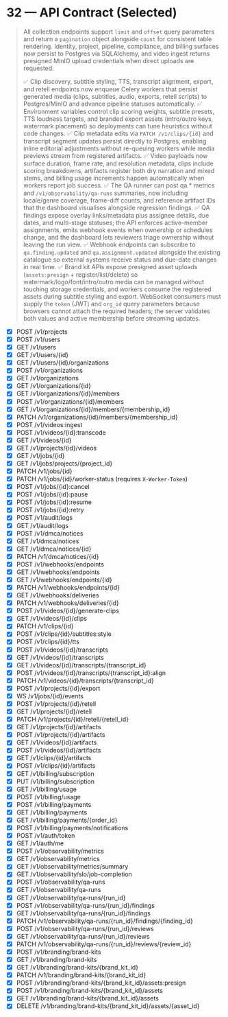 
# 32 — API Contract (Selected)
> All collection endpoints support `limit` and `offset` query parameters and return a `pagination` object alongside `count` for consistent table rendering. Identity, project, pipeline, compliance, and billing surfaces now persist to Postgres via SQLAlchemy, and video ingest returns presigned MinIO upload credentials when direct uploads are requested.
>
> ✅ Clip discovery, subtitle styling, TTS, transcript alignment, export, and retell endpoints now enqueue Celery workers that persist generated media (clips, subtitles, audio, exports, retell scripts) to Postgres/MinIO and advance pipeline statuses automatically.
> ✅ Environment variables control clip scoring weights, subtitle presets, TTS loudness targets, and branded export assets (intro/outro keys, watermark placement) so deployments can tune heuristics without code changes.
> ✅ Clip metadata edits via `PATCH /v1/clips/{id}` and transcript segment updates persist directly to Postgres, enabling inline editorial adjustments without re-queuing workers while media previews stream from registered artifacts.
> ✅ Video payloads now surface duration, frame rate, and resolution metadata, clips include scoring breakdowns, artifacts register both dry narration and mixed stems, and billing usage increments happen automatically when workers report job success.
> ✅ The QA runner can post qa.* metrics and `/v1/observability/qa-runs` summaries, now including locale/genre coverage, frame-diff counts, and reference artifact IDs that the dashboard visualises alongside regression findings.
> ✅ QA findings expose overlay links/metadata plus assignee details, due dates, and multi-stage statuses; the API enforces active-member assignments, emits webhook events when ownership or schedules change, and the dashboard lets reviewers triage ownership without leaving the run view.
> ✅ Webhook endpoints can subscribe to `qa.finding.updated` and `qa.assignment.updated` alongside the existing catalogue so external systems receive status and due-date changes in real time.
> ✅ Brand kit APIs expose presigned asset uploads (`assets:presign` + register/list/delete) so watermark/logo/font/intro/outro media can be managed without touching storage credentials, and workers consume the registered assets during subtitle styling and export.
> WebSocket consumers must supply the `token` (JWT) and `org_id` query parameters because browsers cannot attach the required headers; the server validates both values and active membership before streaming updates.
- [x] POST /v1/projects
- [x] POST /v1/users
- [x] GET  /v1/users
- [x] GET  /v1/users/{id}
- [x] GET  /v1/users/{id}/organizations
- [x] POST /v1/organizations
- [x] GET  /v1/organizations
- [x] GET  /v1/organizations/{id}
- [x] GET  /v1/organizations/{id}/members
- [x] POST /v1/organizations/{id}/members
- [x] GET  /v1/organizations/{id}/members/{membership_id}
- [x] PATCH /v1/organizations/{id}/members/{membership_id}
- [x] POST /v1/videos:ingest
- [x] POST /v1/videos/{id}:transcode
- [x] GET  /v1/videos/{id}
- [x] GET  /v1/projects/{id}/videos
- [x] GET  /v1/jobs/{id}
- [x] GET  /v1/jobs/projects/{project_id}
- [x] PATCH /v1/jobs/{id}
- [x] PATCH /v1/jobs/{id}/worker-status (requires `X-Worker-Token`)
- [x] POST /v1/jobs/{id}:cancel
- [x] POST /v1/jobs/{id}:pause
- [x] POST /v1/jobs/{id}:resume
- [x] POST /v1/jobs/{id}:retry
- [x] POST /v1/audit/logs
- [x] GET  /v1/audit/logs
- [x] POST /v1/dmca/notices
- [x] GET  /v1/dmca/notices
- [x] GET  /v1/dmca/notices/{id}
- [x] PATCH /v1/dmca/notices/{id}
- [x] POST /v1/webhooks/endpoints
- [x] GET  /v1/webhooks/endpoints
- [x] GET  /v1/webhooks/endpoints/{id}
- [x] PATCH /v1/webhooks/endpoints/{id}
- [x] GET  /v1/webhooks/deliveries
- [x] PATCH /v1/webhooks/deliveries/{id}
- [x] POST /v1/videos/{id}/generate-clips
- [x] GET  /v1/videos/{id}/clips
- [x] PATCH /v1/clips/{id}
- [x] POST /v1/clips/{id}/subtitles:style
- [x] POST /v1/clips/{id}/tts
- [x] POST /v1/videos/{id}/transcripts
- [x] GET  /v1/videos/{id}/transcripts
- [x] GET  /v1/videos/{id}/transcripts/{transcript_id}
- [x] POST /v1/videos/{id}/transcripts/{transcript_id}:align
- [x] PATCH /v1/videos/{id}/transcripts/{transcript_id}
- [x] POST /v1/projects/{id}/export
- [x] WS   /v1/jobs/{id}/events
- [x] POST /v1/projects/{id}/retell
- [x] GET  /v1/projects/{id}/retell
- [x] PATCH /v1/projects/{id}/retell/{retell_id}
- [x] GET  /v1/projects/{id}/artifacts
- [x] POST /v1/projects/{id}/artifacts
- [x] GET  /v1/videos/{id}/artifacts
- [x] POST /v1/videos/{id}/artifacts
- [x] GET  /v1/clips/{id}/artifacts
- [x] POST /v1/clips/{id}/artifacts
- [x] GET  /v1/billing/subscription
- [x] PUT  /v1/billing/subscription
- [x] GET  /v1/billing/usage
- [x] POST /v1/billing/usage
- [x] POST /v1/billing/payments
- [x] GET  /v1/billing/payments
- [x] GET  /v1/billing/payments/{order_id}
- [x] POST /v1/billing/payments/notifications
- [x] POST /v1/auth/token
- [x] GET  /v1/auth/me
- [x] POST /v1/observability/metrics
- [x] GET  /v1/observability/metrics
- [x] GET  /v1/observability/metrics/summary
- [x] GET  /v1/observability/slo/job-completion
- [x] POST /v1/observability/qa-runs
- [x] GET  /v1/observability/qa-runs
- [x] GET  /v1/observability/qa-runs/{run_id}
- [x] POST /v1/observability/qa-runs/{run_id}/findings
- [x] GET  /v1/observability/qa-runs/{run_id}/findings
- [x] PATCH /v1/observability/qa-runs/{run_id}/findings/{finding_id}
- [x] POST /v1/observability/qa-runs/{run_id}/reviews
- [x] GET  /v1/observability/qa-runs/{run_id}/reviews
- [x] PATCH /v1/observability/qa-runs/{run_id}/reviews/{review_id}
- [x] POST /v1/branding/brand-kits
- [x] GET  /v1/branding/brand-kits
- [x] GET  /v1/branding/brand-kits/{brand_kit_id}
- [x] PATCH /v1/branding/brand-kits/{brand_kit_id}
- [x] POST /v1/branding/brand-kits/{brand_kit_id}/assets:presign
- [x] POST /v1/branding/brand-kits/{brand_kit_id}/assets
- [x] GET  /v1/branding/brand-kits/{brand_kit_id}/assets
- [x] DELETE /v1/branding/brand-kits/{brand_kit_id}/assets/{asset_id}
